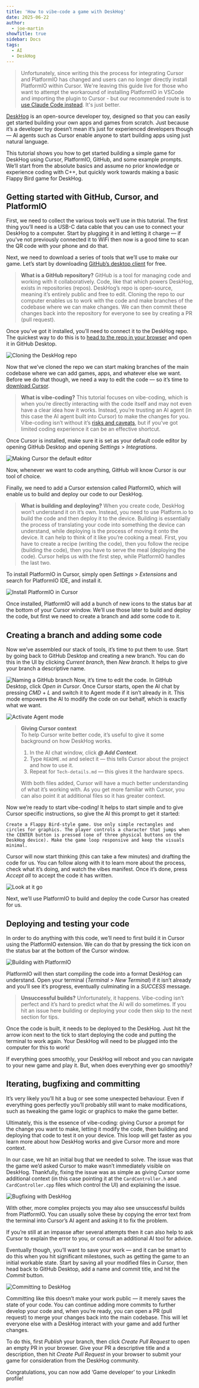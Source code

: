 ```yaml
---
title: 'How to vibe-code a game with DeskHog'
date: 2025-06-22
author:
  - joe-martin
showTitle: true
sidebar: Docs
tags:
  - AI
  - DeskHog
---
```


> Unfortunately, since writing this the process for integrating Cursor and PlatformIO has changed and users can no longer directly install PlatformIO within Cursor. We're leaving this guide live for those who want to attempt the workaround of installing PlatformIO in VSCode and importing the plugin to Cursor - but our recommended route is to [use Claude Code instead](/tutorials/deskhog-claude-tutorial). It's just better. 

[DeskHog](/deskhog) is an open-source developer toy, designed so that you can easily get started building your own apps and games from scratch. Just because it’s a developer toy doesn’t mean it’s just for experienced developers though — AI agents such as Cursor enable anyone to start building apps using just natural language. 

This tutorial shows you how to get started building a simple game for DeskHog using Cursor, PlatformIO, GitHub, and some example prompts. We’ll start from the absolute basics and assume no prior knowledge or experience coding with C++, but quickly work towards making a basic Flappy Bird game for DeskHog.

## Getting started with GitHub, Cursor, and PlatformIO

First, we need to collect the various tools we’ll use in this tutorial. The first thing you’ll need is a USB-C data cable that you can use to connect your DeskHog to a computer. Start by plugging it in and letting it charge — if you’ve not previously connected it to WiFi then now is a good time to scan the QR code with your phone and do that.

Next, we need to download a series of tools that we’ll use to make our game. Let’s start by downloading [GitHub’s desktop client](https://desktop.github.com/download/) for free. 

> **What is a GitHub repository?** 
> GitHub is a tool for managing code and working with it collaboratively. Code, like that which powers DeskHog, exists in repositories (repos). DeskHog’s repo is open-source, meaning it’s entirely public and free to edit. Cloning the repo to our computer enables us to work with the code and make branches of the codebase where we can make changes. We can then commit these changes back into the repository for everyone to see by creating a PR (pull request). 

Once you’ve got it installed, you’ll need to connect it to the DeskHog repo. The quickest way to do this is to [head to the repo in your browser](https://github.com/PostHog/DeskHog) and open it in GitHub Desktop.

![Cloning the DeskHog repo](https://res.cloudinary.com/dmukukwp6/image/upload/clone_deskhog_repo_f295fb80e0.png)

Now that we’ve cloned the repo we can start making branches of the main codebase where we can add games, apps, and whatever else we want. Before we do that though, we need a way to edit the code — so it’s time to [download Cursor](https://www.cursor.com/downloads). 

> **What is vibe-coding?**
> This tutorial focuses on vibe-coding, which is when you’re directly interacting with the code itself and may not even have a clear idea how it works. Instead, you’re trusting an AI agent (in this case the AI agent built into Cursor) to make the changes for you. Vibe-coding isn’t without it’s [risks and caveats](https://github.com/PostHog/DeskHog?tab=readme-ov-file#-vibe-coding-with-ai-agents), but if you’ve got limited coding experience it can be an effective shortcut.

Once Cursor is installed, make sure it is set as your default code editor by opening GitHub Desktop and opening _Settings_ > _Integrations_.

![Making Cursor the default editor](https://res.cloudinary.com/dmukukwp6/image/upload/default_cursor_161af9a109.png)

Now, whenever we want to code anything, GitHub will know Cursor is our tool of choice. 

Finally, we need to add a Cursor extension called PlatformIO, which will enable us to build and deploy our code to our DeskHog.

> **What is building and deploying?**
> When you create code, DeskHog won’t understand it on it’s own. Instead, you need to use Platform.io to build the code and then deploy it to the device. Building is essentially the process of translating your code into something the device can understand, while deploying is the process of moving it onto the device.
> It can help to think of it like you’re cooking a meal. First, you have to create a recipe (writing the code), then you follow the recipe (building the code), then you have to serve the meal (deploying the code). Cursor helps us with the first step, while PlatformIO handles the last two.

To install PlatformIO in Cursor, simply open _Settings_ > _Extensions_ and search for PlatformIO IDE, and install it. 

![Install PlatformIO in Cursor](https://res.cloudinary.com/dmukukwp6/image/upload/install_platformio_57bf2aaa53.png)

Once installed, PlatformIO will add a bunch of new icons to the status bar at the bottom of your Cursor window. We’ll use those later to build and deploy the code, but first we need to create a branch and add some code to it. 

## Creating a branch and adding some code

Now we’ve assembled our stack of tools, it’s time to put them to use. Start by going back to GitHub Desktop and creating a new branch. You can do this in the UI by clicking _Current branch_, then _New branch_. It helps to give your branch a descriptive name. 

![Naming a GitHub branch](https://res.cloudinary.com/dmukukwp6/image/upload/name_branch_b8648248ff.png)
Now, it’s time to edit the code. In GitHub Desktop, click _Open in Cursor_. Once Cursor starts, open the AI chat by pressing _CMD_ + _L_ and switch it to Agent mode if it isn’t already in it. This mode empowers the AI to modify the code on our behalf, which is exactly what we want.

![Activate Agent mode](https://res.cloudinary.com/dmukukwp6/image/upload/cursor_agent_2f95b44135.png)

> **Giving Cursor context**  
> To help Cursor write better code, it’s useful to give it some background on how DeskHog works.  
>  
> 1. In the AI chat window, click **_@ Add Context_**.  
> 2. Type `README.md` and select it — this tells Cursor about the project and how to use it.  
> 3. Repeat for `Tech-details.md` — this gives it the hardware specs.  
>  
> With both files added, Cursor will have a much better understanding of what it’s working with. As you get more familiar with Cursor, you can also point it at additional files so it has greater context.

Now we’re ready to start vibe-coding! It helps to start simple and to give Cursor specific instructions, so give the AI this prompt to get it started:

```
Create a Flappy Bird-style game. Use only simple rectangles and circles for graphics. The player controls a character that jumps when the CENTER button is pressed (one of three physical buttons on the DeskHog device). Make the game loop responsive and keep the visuals minimal.
```

Cursor will now start thinking (this can take a few minutes) and drafting the code for us. You can follow along with it to learn more about the process, check what it’s doing, and watch the vibes manifest. Once it’s done, press _Accept all_ to accept the code it has written. 

![Look at it go](https://res.cloudinary.com/dmukukwp6/image/upload/flappy_prompt_f54c8dc003.png)

Next, we’ll use PlatformIO to build and deploy the code Cursor has created for us. 

## Deploying and testing your code

In order to do anything with this code, we’ll need to first build it in Cursor using the PlatformIO extension. We can do that by pressing the tick icon on the status bar at the bottom of the Cursor window. 

![Building with PlatformIO](https://res.cloudinary.com/dmukukwp6/image/upload/build_529f9e723a.png)

PlatformIO will then start compiling the code into a format DeskHog can understand. Open your terminal (_Terminal_ > _New Terminal_) if it isn’t already and you’ll see it’s progress, eventually culminating in a _SUCCESS_ message. 

> **Unsuccessful builds?** 
> Unfortunately, it happens. Vibe-coding isn’t perfect and it’s hard to predict what the AI will do sometimes. If you hit an issue here building or deploying your code then skip to the next section for tips. 

Once the code is built, it needs to be deployed to the DeskHog. Just hit the arrow icon next to the tick to start deploying the code and putting the terminal to work again. Your DeskHog will need to be plugged into the computer for this to work!

If everything goes smoothly, your DeskHog will reboot and you can navigate to your new game and play it. But, when does everything ever go smoothly?

## Iterating, bugfixing and committing 

It’s very likely you’ll hit a bug or see some unexpected behaviour. Even if everything goes perfectly you’ll probably still want to make modifications, such as tweaking the game logic or graphics to make the game better.

Ultimately, this is the essence of vibe-coding: giving Cursor a prompt for the change you want to make, letting it modify the code, then building and deploying that code to test it on your device. This loop will get faster as you learn more about how DeskHog works and give Cursor more and more context.

In our case, we hit an initial bug that we needed to solve. The issue was that the game we’d asked Cursor to make wasn’t immediately visible on DeskHog. Thankfully, fixing the issue was as simple as giving Cursor some additional context (in this case pointing it at the `CardController.h` and `CardController.cpp` files which control the UI) and explaining the issue. 

![Bugfixing with DeskHog](https://res.cloudinary.com/dmukukwp6/image/upload/bugfix_1d7afe0708.png)

With other, more complex projects you may also see unsuccessful builds from PlatformIO. You can usually solve these by copying the error text from the terminal into Cursor’s AI agent and asking it to fix the problem.

If you’re still at an impasse after several attempts then it can also help to ask Cursor to explain the error to you, or consult an additional AI tool for advice.

Eventually though, you’ll want to save your work — and it can be smart to do this when you hit significant milestones, such as getting the game to an initial workable state. Start by saving all your modified files in Cursor, then head back to GitHub Desktop, add a name and commit title, and hit the _Commit_ button.

![Committing to DeskHog](https://res.cloudinary.com/dmukukwp6/image/upload/commit_7c2a93795d.png)

Committing like this doesn’t make your work public — it merely saves the state of your code. You can continue adding more commits to further develop your code and, when you’re ready, you can open a PR (pull request) to merge your changes back into the main codebase. This will let everyone else with a DeskHog interact with your game and add further changes. 

To do this, first _Publish_ your branch, then click _Create Pull Request_ to open an empty PR in your browser. Give your PR a descriptive title and a description, then hit _Create Pull Request_ in your browser to submit your game for consideration from the DeskHog community. 

Congratulations, you can now add ‘Game developer’ to your LinkedIn profile!

<NewsletterForm />